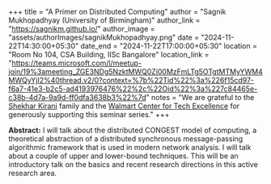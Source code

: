 +++
title = "A Primer on Distributed Computing"
author = "Sagnik Mukhopadhyay (University of Birmingham)"
author_link = "https://sagnikm.github.io/"
author_image = "assets/authorImages/sagnikMukhopadhyay.png"
date = "2024-11-22T14:30:00+05:30"
date_end = "2024-11-22T17:00:00+05:30"
location = "Room No 104, CSA Building, IISc Bangalore"
location_link = "https://teams.microsoft.com/l/meetup-join/19%3ameeting_ZGE3NDg5NzktMWQ0Zi00MzFmLTg5OTgtMTMyYWM4MWQyYjI2%40thread.v2/0?context=%7b%22Tid%22%3a%226f15cd97-f6a7-41e3-b2c5-ad4193976476%22%2c%22Oid%22%3a%227c84465e-c38b-4d7a-9a9d-ff0dfa3638b3%22%7d"
notes = "We are grateful to the <a href = "https://www.accel.com/people/shekhar-kirani" target= "_blank">Shekhar Kirani</a> family and the <a href = "https://www.csa.iisc.ac.in/cfe-walmart/" target= "_blank">Walmart Center for Tech Excellence</a> for generously supporting this seminar series."
+++

<b>Abstract:</b>
I will talk about the distributed CONGEST model of computing, a theoretical abstraction of a distributed synchronous message-passing algorithmic framework that is used in modern network analysis. I will talk about a couple of upper and lower-bound techniques. This will be an introductory talk on the basics and recent research directions in this active research area.